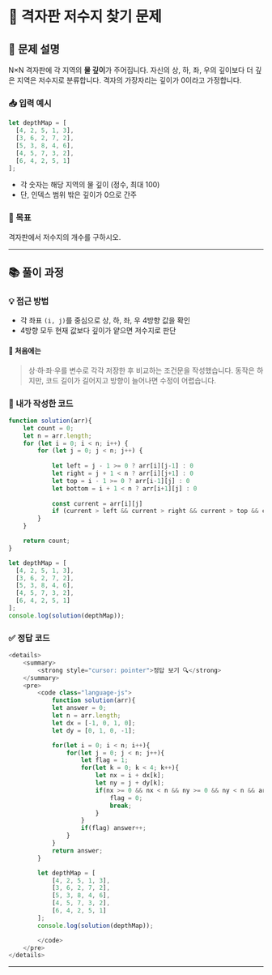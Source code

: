 # 💼 격자판 저수지 찾기 문제

## 🧾 문제 설명
N×N 격자판에 각 지역의 **물 깊이**가 주어집니다.
자신의 상, 하, 좌, 우의 깊이보다 더 깊은 지역은 저수지로 분류합니다.
격자의 가장자리는 깊이가 0이라고 가정합니다.

### 📥 입력 예시
```js
let depthMap = [
  [4, 2, 5, 1, 3],
  [3, 6, 2, 7, 2],
  [5, 3, 8, 4, 6],
  [4, 5, 7, 3, 2],
  [6, 4, 2, 5, 1]
];
```
- 각 숫자는 해당 지역의 물 깊이 (정수, 최대 100)
- 단, 인덱스 범위 밖은 깊이가 0으로 간주

### 🎯 목표
격자판에서 저수지의 개수를 구하시오.

---

## 📚 풀이 과정
### 💡 접근 방법
- 각 좌표 `(i, j)`를 중심으로 상, 하, 좌, 우 4방향 값을 확인
- 4방향 모두 현재 값보다 깊이가 얕으면 저수지로 판단

#### 🤔 처음에는
> 상·하·좌·우를 변수로 각각 저장한 후 비교하는 조건문을 작성했습니다.
동작은 하지만, 코드 길이가 길어지고 방향이 늘어나면 수정이 어렵습니다.

### 📌 내가 작성한 코드
```js
function solution(arr){
	let count = 0;
	let n = arr.length;
	for (let i = 0; i < n; i++) {
		for (let j = 0; j < n; j++) {
			
			let left = j - 1 >= 0 ? arr[i][j-1] : 0
			let right = j + 1 < n ? arr[i][j+1] : 0 
			let top = i - 1 >= 0 ? arr[i-1][j] : 0
			let bottom = i + 1 < n ? arr[i+1][j] : 0
			
			const current = arr[i][j]
			if (current > left && current > right && current > top && current > bottom) count++;
		}
	}

	return count;
}

let depthMap = [
  [4, 2, 5, 1, 3],
  [3, 6, 2, 7, 2],
  [5, 3, 8, 4, 6],
  [4, 5, 7, 3, 2],
  [6, 4, 2, 5, 1]
];
console.log(solution(depthMap));
```

### ✅ 정답 코드
```js
<details>
	<summary>
		<strong style="cursor: pointer">정답 보기 🔍</strong>
	</summary> 
	<pre>
		<code class="language-js"> 
			function solution(arr){  
			let answer = 0;
			let n = arr.length;
			let dx = [-1, 0, 1, 0];
			let dy = [0, 1, 0, -1];

			for(let i = 0; i < n; i++){
				for(let j = 0; j < n; j++){
					let flag = 1;
					for(let k = 0; k < 4; k++){
						let nx = i + dx[k];
						let ny = j + dy[k];
						if(nx >= 0 && nx < n && ny >= 0 && ny < n && arr[nx][ny] >= arr[i][j]){
							flag = 0;
							break;
						}
					}
					if(flag) answer++;
				}
			}
			return answer;
		}

		let depthMap = [
			[4, 2, 5, 1, 3],
			[3, 6, 2, 7, 2],
			[5, 3, 8, 4, 6],
			[4, 5, 7, 3, 2],
			[6, 4, 2, 5, 1]
		];
		console.log(solution(depthMap));

		</code>
	</pre>
</details>
```
---
